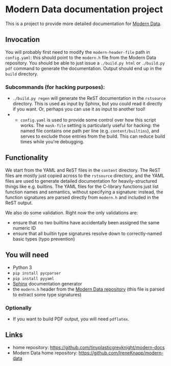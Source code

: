# Modern Data documentation project
This is a project to provide more detailed documentation for [Modern Data](https://github.com/IreneKnapp/modern-data).

## Invocation
You will probably first need to modify the `modern-header-file` path in `config.yaml`: this should point to the `modern.h` file from the Modern Data repository.
You should be able to just issue a `./build.py html` or `./build.py pdf` command to generate the documentation.
Output should end up in the `build` directory.

### Subcommands (for hacking purposes):
* `./build.py regen` will generate the ReST documentation in the `rstsource` directory.  This is used as input by Sphinx, but you could read it directly if you want.  Or, perhaps you can use it as input to another tool!
* * `config.yaml` is used to provide some control over how this script works.  The `mask-file` setting is particularly useful for hacking: the named file contains one path per line (e.g. `content/builtins`), and serves to exclude those entries from the build.  This can reduce build times while you're debugging.

## Functionality
We start from the YAML and ReST files in the `content` directory.
The ReST files are mostly just copied across to the `rstsource` directory, and the YAML files are used to generate detailed documentation for heavily-structured things like e.g. builtins.
The YAML files for the C-library functions just list function names and semantics, without specifying a signature: instead, the function signatures are parsed directly from `modern.h` and included in the ReST output.

We also do some validation.  Right now the only validations are:
* ensure that no two builtins have accidentally been assigned the same numeric ID
* ensure that all builtin type signatures resolve down to correctly-named basic types (typo prevention)

## You will need
* Python 3
* `pip install pycparser`
* `pip install pyyaml`
* [Sphinx](http://sphinx-doc.org/latest/install.html) documentation generator
* the `modern.h` header from the [Modern Data repository](https://github.com/IreneKnapp/modern-data) (this file is parsed to extract some type signatures)

### Optionally
* If you want to build PDF output, you will need `pdflatex`.

## Links
* home repository: https://github.com/tinyplasticgreyknight/modern-docs
* Modern Data home repository: https://github.com/IreneKnapp/modern-data
